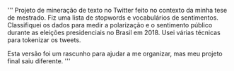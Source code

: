 '''
Projeto de mineração de texto no Twitter feito no contexto da minha tese de mestrado. Fiz uma lista de stopwords e vocabulários de sentimentos. Classifiquei os dados para medir a polarização e o sentimento público durante as eleições presidenciais no Brasil em 2018. Usei várias técnicas para tokenizar os tweets. 

Esta versão foi um rascunho para ajudar a me organizar, mas meu projeto final saiu diferente.
'''

